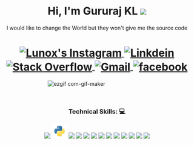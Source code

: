 <h1 align="center">Hi, I'm Gururaj KL 
  <img src="https://raw.githubusercontent.com/iampavangandhi/iampavangandhi/master/gifs/Hi.gif" 
       width="30px">
  </h2></h1>



<p align="center">I would like to change the World but they won't give me the source code
  

<h1 align="center">
<a href="https://www.instagram.com/gururajstagram/">
  <img align="center" 
       alt="Lunox's Instagram" 
       width="22px" 
       src="https://image.flaticon.com/icons/png/512/1409/1409946.png" />
  </a>
  
<a href="https://www.linkedin.com/in/gururaj-kl-33363b188/">
  <img align="center" 
       alt="Linkdein" 
       width="22px" 
       src="https://image.flaticon.com/icons/png/512/145/145807.png" />
  </a>

<a href="https://stackoverflow.com/users/16006347/gururaj-kl">
  <img align="center" 
       alt="Stack Overflow" 
       width="22px" 
       src="https://image.flaticon.com/icons/png/512/732/732248.png" />
  </a>
  
<a href="mailto:gururajragavendra7@gmail.com">
  <img align="center" 
       alt="Gmail" 
       width="22px" 
       src="https://image.flaticon.com/icons/png/512/300/300228.png" />
  </a>
  
  <a href="https://www.facebook.com/gururaj.ragavendra/">
  <img align="center" 
       alt="facebook" 
       width="22px" 
       src="https://image.flaticon.com/icons/png/512/145/145802.png" />
  </a>
</h1>





&nbsp;&nbsp;&nbsp;&nbsp;&nbsp;&nbsp;&nbsp;&nbsp;&nbsp;&nbsp;&nbsp;&nbsp;&nbsp;&nbsp;&nbsp;&nbsp;&nbsp;&nbsp;&nbsp;&nbsp;&nbsp;&nbsp;&nbsp;&nbsp;&nbsp;&nbsp;&nbsp;&nbsp;&nbsp;&nbsp;
![ezgif com-gif-maker](https://user-images.githubusercontent.com/55005374/95673501-37764680-0b66-11eb-8ee1-d4f4a2b285d9.gif)

&nbsp;


<p><H3 align="center"><strong> Technical Skills: 💻 </strong></p>
  
  <img height="40" src="https://image.flaticon.com/icons/png/512/226/226777.png">
  <img height="40" src="https://raw.githubusercontent.com/github/explore/80688e429a7d4ef2fca1e82350fe8e3517d3494d/topics/python/python.png">
  <img height="40" src="https://image.flaticon.com/icons/png/512/1199/1199124.png">
  <img height="40" src="https://image.flaticon.com/icons/png/512/888/888847.png">
  <img height="40" src="https://image.flaticon.com/icons/png/512/888/888859.png">
  <img height="40" src="https://image.flaticon.com/icons/png/512/919/919831.png">
  <img height="40" src="https://image.flaticon.com/icons/png/512/852/852484.png">
  <img height="40" src="https://image.flaticon.com/icons/png/512/3665/3665923.png">
  <img height="40" src="https://image.flaticon.com/icons/png/512/1822/1822877.png">
  <img height="40" src="https://image.flaticon.com/icons/png/512/889/889192.png">
  <img height="40" src="https://image.flaticon.com/icons/png/512/278/278157.png">
  <img height="40" src="https://image.flaticon.com/icons/png/512/906/906324.png">
    <img height="40" src="https://image.flaticon.com/icons/png/512/2305/2305934.png">
  </p>
  
&nbsp;  


&nbsp;

